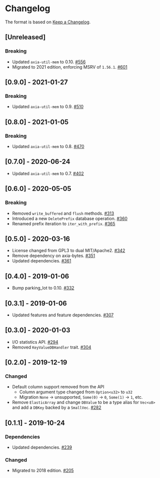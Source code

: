 # Changelog

The format is based on [Keep a Changelog].

[Keep a Changelog]: http://keepachangelog.com/en/1.0.0/

## [Unreleased]

### Breaking
- Updated `axia-util-mem` to 0.10. [#556](https://github.com/axia-tech/axia-common/pull/556)
- Migrated to 2021 edition, enforcing MSRV of `1.56.1`. [#601](https://github.com/axia-tech/axia-common/pull/601)

## [0.9.0] - 2021-01-27
### Breaking
- Updated `axia-util-mem` to 0.9. [#510](https://github.com/axia-tech/axia-common/pull/510)

## [0.8.0] - 2021-01-05
### Breaking
- Updated `axia-util-mem` to 0.8. [#470](https://github.com/axia-tech/axia-common/pull/470)

## [0.7.0] - 2020-06-24
- Updated `axia-util-mem` to 0.7. [#402](https://github.com/axia-tech/axia-common/pull/402)

## [0.6.0] - 2020-05-05
### Breaking
- Removed `write_buffered` and `flush` methods. [#313](https://github.com/axia-tech/axia-common/pull/313)
- Introduced a new `DeletePrefix` database operation. [#360](https://github.com/axia-tech/axia-common/pull/360)
- Renamed prefix iteration to `iter_with_prefix`. [#365](https://github.com/axia-tech/axia-common/pull/365)

## [0.5.0] - 2020-03-16
- License changed from GPL3 to dual MIT/Apache2. [#342](https://github.com/axia-tech/axia-common/pull/342)
- Remove dependency on axia-bytes. [#351](https://github.com/axia-tech/axia-common/pull/351)
- Updated dependencies. [#361](https://github.com/axia-tech/axia-common/pull/361)

## [0.4.0] - 2019-01-06
- Bump parking_lot to 0.10. [#332](https://github.com/axia-tech/axia-common/pull/332)

## [0.3.1] - 2019-01-06
- Updated features and feature dependencies. [#307](https://github.com/axia-tech/axia-common/pull/307)

## [0.3.0] - 2020-01-03
- I/O statistics API. [#294](https://github.com/axia-tech/axia-common/pull/294)
- Removed `KeyValueDBHandler` trait. [#304](https://github.com/axia-tech/axia-common/pull/304)

## [0.2.0] - 2019-12-19
### Changed
- Default column support removed from the API
  - Column argument type changed from `Option<u32>` to `u32`
  - Migration `None` -> unsupported, `Some(0)` -> `0`, `Some(1)` -> `1`, etc.
- Remove `ElasticArray` and change `DBValue` to be a type alias for `Vec<u8>` and add a `DBKey` backed by a `SmallVec`.  [#282](https://github.com/axia-tech/axia-common/pull/282)

## [0.1.1] - 2019-10-24
### Dependencies
- Updated dependencies. [#239](https://github.com/axia-tech/axia-common/pull/239)
### Changed
- Migrated to 2018 edition. [#205](https://github.com/axia-tech/axia-common/pull/205)
